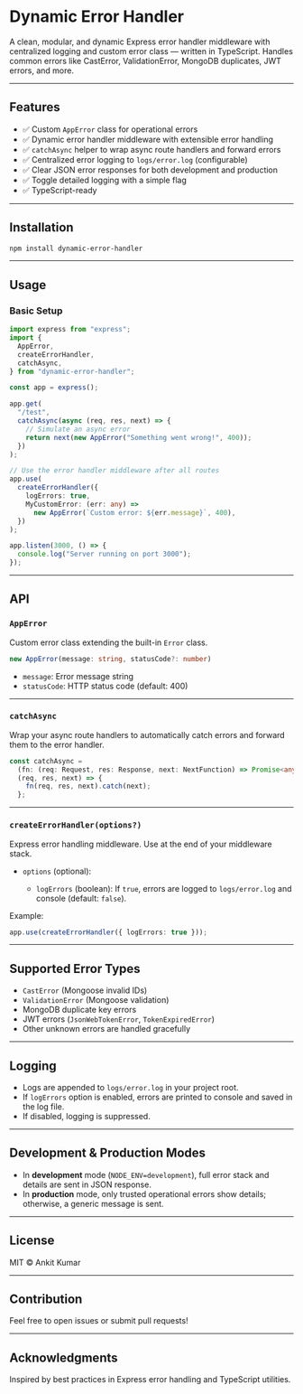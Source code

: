 # Dynamic Error Handler

A clean, modular, and dynamic Express error handler middleware with centralized logging and custom error class — written in TypeScript. Handles common errors like CastError, ValidationError, MongoDB duplicates, JWT errors, and more.

---

## Features

- ✅ Custom `AppError` class for operational errors
- ✅ Dynamic error handler middleware with extensible error handling
- ✅ `catchAsync` helper to wrap async route handlers and forward errors
- ✅ Centralized error logging to `logs/error.log` (configurable)
- ✅ Clear JSON error responses for both development and production
- ✅ Toggle detailed logging with a simple flag
- ✅ TypeScript-ready

---

## Installation

```bash
npm install dynamic-error-handler
```

---

## Usage

### Basic Setup

```ts
import express from "express";
import {
  AppError,
  createErrorHandler,
  catchAsync,
} from "dynamic-error-handler";

const app = express();

app.get(
  "/test",
  catchAsync(async (req, res, next) => {
    // Simulate an async error
    return next(new AppError("Something went wrong!", 400));
  })
);

// Use the error handler middleware after all routes
app.use(
  createErrorHandler({
    logErrors: true,
    MyCustomError: (err: any) =>
      new AppError(`Custom error: ${err.message}`, 400),
  })
);

app.listen(3000, () => {
  console.log("Server running on port 3000");
});
```

---

## API

### `AppError`

Custom error class extending the built-in `Error` class.

```ts
new AppError(message: string, statusCode?: number)
```

- `message`: Error message string
- `statusCode`: HTTP status code (default: 400)

---

### `catchAsync`

Wrap your async route handlers to automatically catch errors and forward them to the error handler.

```ts
const catchAsync =
  (fn: (req: Request, res: Response, next: NextFunction) => Promise<any>) =>
  (req, res, next) => {
    fn(req, res, next).catch(next);
  };
```

---

### `createErrorHandler(options?)`

Express error handling middleware. Use at the end of your middleware stack.

- `options` (optional):

  - `logErrors` (boolean): If `true`, errors are logged to `logs/error.log` and console (default: `false`).

Example:

```ts
app.use(createErrorHandler({ logErrors: true }));
```

---

## Supported Error Types

- `CastError` (Mongoose invalid IDs)
- `ValidationError` (Mongoose validation)
- MongoDB duplicate key errors
- JWT errors (`JsonWebTokenError`, `TokenExpiredError`)
- Other unknown errors are handled gracefully

---

## Logging

- Logs are appended to `logs/error.log` in your project root.
- If `logErrors` option is enabled, errors are printed to console and saved in the log file.
- If disabled, logging is suppressed.

---

## Development & Production Modes

- In **development** mode (`NODE_ENV=development`), full error stack and details are sent in JSON response.
- In **production** mode, only trusted operational errors show details; otherwise, a generic message is sent.

---

## License

MIT © Ankit Kumar

---

## Contribution

Feel free to open issues or submit pull requests!

---

## Acknowledgments

Inspired by best practices in Express error handling and TypeScript utilities.

```

```
